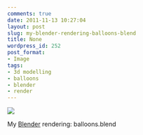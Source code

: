 ```yaml
---
comments: true
date: 2011-11-13 10:27:04
layout: post
slug: my-blender-rendering-balloons-blend
title: None
wordpress_id: 252
post_format:
- Image
tags:
- 3d modelling
- balloons
- blender
- render
---
```


![](http://rishabhsrao.files.wordpress.com/2012/07/tumblr_lul1r4mad61r6orb8o1_1280.jpg)

My [Blender](http://www.blender.org) rendering: balloons.blend
